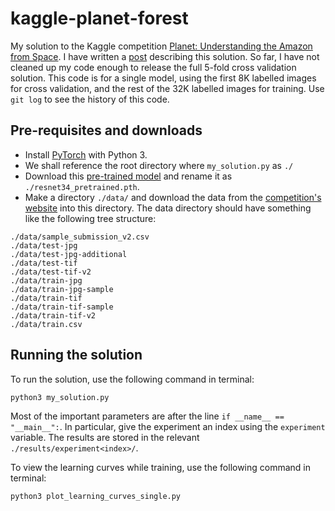 # kaggle-planet-forest
My solution to the Kaggle competition [Planet: Understanding the Amazon from Space](https://www.kaggle.com/c/planet-understanding-the-amazon-from-space). I have written a [post](https://medium.com/towards-data-science/my-first-kaggle-competition-9d56d4773607) describing this solution. So far, I have not cleaned up my code enough to release the full 5-fold cross validation solution. This code is for a single model, using the first 8K labelled images for cross validation, and the rest of the 32K labelled images for training. Use `git log` to see the history of this code.

## Pre-requisites and downloads
- Install [PyTorch](http://pytorch.org/) with Python 3.
- We shall reference the root directory where `my_solution.py` as `./`
- Download this [pre-trained model](https://download.pytorch.org/models/resnet34-333f7ec4.pth) and rename it as `./resnet34_pretrained.pth`.
- Make a directory `./data/` and download the data from the [competition's website](https://www.kaggle.com/c/planet-understanding-the-amazon-from-space/data) into this directory. The data directory should have something like the following tree structure:
```
./data/sample_submission_v2.csv
./data/test-jpg
./data/test-jpg-additional
./data/test-tif
./data/test-tif-v2
./data/train-jpg
./data/train-jpg-sample
./data/train-tif
./data/train-tif-sample
./data/train-tif-v2
./data/train.csv
```

## Running the solution
To run the solution, use the following command in terminal:
```
python3 my_solution.py
```
Most of the important parameters are after the line `if __name__ == "__main__":`. In particular, give the experiment an index using the `experiment` variable. The results are stored in the relevant `./results/experiment<index>/`.

To view the learning curves while training, use the following command in terminal:
```
python3 plot_learning_curves_single.py
```
